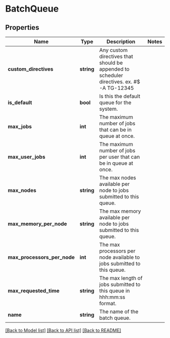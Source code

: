 # BatchQueue

## Properties
Name | Type | Description | Notes
------------ | ------------- | ------------- | -------------
**custom_directives** | **string** | Any custom directives that should be appended to scheduler directives. ex. #$ -A TG-12345 | 
**is_default** | **bool** | Is this the default queue for the system. | 
**max_jobs** | **int** | The maximum number of jobs that can be in queue at once. | 
**max_user_jobs** | **int** | The maximum number of jobs per user that can be in queue at once. | 
**max_nodes** | **string** | The max nodes available per node to jobs submitted to this queue. | 
**max_memory_per_node** | **string** | The max memory available per node to jobs submitted to this queue. | 
**max_processors_per_node** | **int** | The max processors per node available to jobs submitted to this queue. | 
**max_requested_time** | **string** | The max length of jobs submitted to this queue in hhh:mm:ss format. | 
**name** | **string** | The name of the batch queue. | 

[[Back to Model list]](../README.md#documentation-for-models) [[Back to API list]](../README.md#documentation-for-api-endpoints) [[Back to README]](../README.md)


